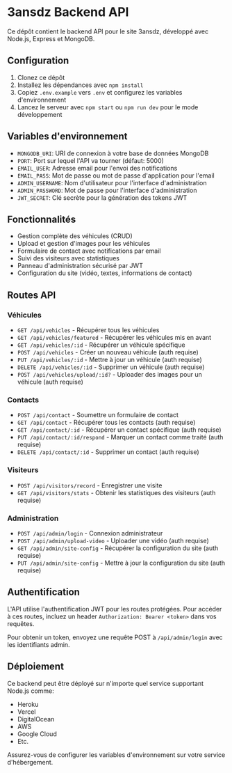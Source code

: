
# 3ansdz Backend API

Ce dépôt contient le backend API pour le site 3ansdz, développé avec Node.js, Express et MongoDB.

## Configuration

1. Clonez ce dépôt
2. Installez les dépendances avec `npm install`
3. Copiez `.env.example` vers `.env` et configurez les variables d'environnement
4. Lancez le serveur avec `npm start` ou `npm run dev` pour le mode développement

## Variables d'environnement

- `MONGODB_URI`: URI de connexion à votre base de données MongoDB
- `PORT`: Port sur lequel l'API va tourner (défaut: 5000)
- `EMAIL_USER`: Adresse email pour l'envoi des notifications
- `EMAIL_PASS`: Mot de passe ou mot de passe d'application pour l'email
- `ADMIN_USERNAME`: Nom d'utilisateur pour l'interface d'administration
- `ADMIN_PASSWORD`: Mot de passe pour l'interface d'administration
- `JWT_SECRET`: Clé secrète pour la génération des tokens JWT

## Fonctionnalités

- Gestion complète des véhicules (CRUD)
- Upload et gestion d'images pour les véhicules
- Formulaire de contact avec notifications par email
- Suivi des visiteurs avec statistiques
- Panneau d'administration sécurisé par JWT
- Configuration du site (vidéo, textes, informations de contact)

## Routes API

### Véhicules

- `GET /api/vehicles` - Récupérer tous les véhicules
- `GET /api/vehicles/featured` - Récupérer les véhicules mis en avant
- `GET /api/vehicles/:id` - Récupérer un véhicule spécifique
- `POST /api/vehicles` - Créer un nouveau véhicule (auth requise)
- `PUT /api/vehicles/:id` - Mettre à jour un véhicule (auth requise)
- `DELETE /api/vehicles/:id` - Supprimer un véhicule (auth requise)
- `POST /api/vehicles/upload/:id?` - Uploader des images pour un véhicule (auth requise)

### Contacts

- `POST /api/contact` - Soumettre un formulaire de contact
- `GET /api/contact` - Récupérer tous les contacts (auth requise)
- `GET /api/contact/:id` - Récupérer un contact spécifique (auth requise)
- `PUT /api/contact/:id/respond` - Marquer un contact comme traité (auth requise)
- `DELETE /api/contact/:id` - Supprimer un contact (auth requise)

### Visiteurs

- `POST /api/visitors/record` - Enregistrer une visite
- `GET /api/visitors/stats` - Obtenir les statistiques des visiteurs (auth requise)

### Administration

- `POST /api/admin/login` - Connexion administrateur
- `POST /api/admin/upload-video` - Uploader une vidéo (auth requise)
- `GET /api/admin/site-config` - Récupérer la configuration du site (auth requise)
- `PUT /api/admin/site-config` - Mettre à jour la configuration du site (auth requise)

## Authentification

L'API utilise l'authentification JWT pour les routes protégées. Pour accéder à ces routes, incluez un header `Authorization: Bearer <token>` dans vos requêtes.

Pour obtenir un token, envoyez une requête POST à `/api/admin/login` avec les identifiants admin.

## Déploiement

Ce backend peut être déployé sur n'importe quel service supportant Node.js comme:
- Heroku
- Vercel
- DigitalOcean
- AWS
- Google Cloud
- Etc.

Assurez-vous de configurer les variables d'environnement sur votre service d'hébergement.
